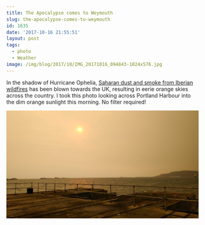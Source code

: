 ```yaml
---
title: The Apocalypse comes to Weymouth
slug: the-apocalypse-comes-to-weymouth
id: 1635
date: '2017-10-16 21:55:51'
layout: post
tags:
  - photo
  - Weather
image: /img/blog/2017/10/IMG_20171016_094843-1024x576.jpg
---
```


In the shadow of Hurricane Ophelia, [Saharan dust and smoke from Iberian wildfires](http://www.bbc.co.uk/news/uk-england-41635906) has been blown towards the UK, resulting in eerie orange skies across the country. I took this photo looking across Portland Harbour into the dim orange sunlight this morning. No filter required!

[![](/img/blog/2017/10/IMG_20171016_094843-1024x576.jpg)](/blog/2017/10/IMG_20171016_094843.jpg)
